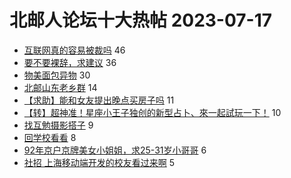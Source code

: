 # 北邮人论坛十大热帖 2023-07-17

- [互联网真的容易被裁吗](https://bbs.byr.cn/article/Talking/6396421) 46
- [要不要裸辞，求建议](https://bbs.byr.cn/article/WorkLife/1202237) 36
- [物美面包异物](https://bbs.byr.cn/article/Picture/3346195) 30
- [北邮山东老乡群](https://bbs.byr.cn/article/Shandong/421545) 14
- [【求助】能和女友提出晚点买房子吗](https://bbs.byr.cn/article/Feeling/3202119) 11
- [【转】超神准！星座小王子独创的新型占卜、來一起試玩一下！](https://bbs.byr.cn/article/Constellations/326533) 10
- [找互勉摄影搭子](https://bbs.byr.cn/article/Photo/276121) 9
- [回学校看看](https://bbs.byr.cn/article/MyBUPT/2609) 8
- [92年京户京牌美女小姐姐，求25-31岁小哥哥](https://bbs.byr.cn/article/Friends/2042171) 6
- [社招 上海移动端开发的校友看过来啊](https://bbs.byr.cn/article/MobileTerminalAT/35045) 5


